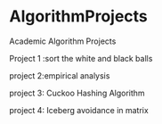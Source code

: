 # AlgorithmProjects
Academic Algorithm Projects

Project 1 :sort the white and black balls

project 2:empirical analysis

project 3: Cuckoo Hashing Algorithm

project 4: Iceberg avoidance in matrix
